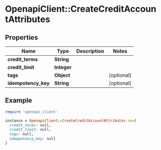 # OpenapiClient::CreateCreditAccountAttributes

## Properties

| Name | Type | Description | Notes |
| ---- | ---- | ----------- | ----- |
| **credit_terms** | **String** |  |  |
| **credit_limit** | **Integer** |  |  |
| **tags** | **Object** |  | [optional] |
| **idempotency_key** | **String** |  | [optional] |

## Example

```ruby
require 'openapi_client'

instance = OpenapiClient::CreateCreditAccountAttributes.new(
  credit_terms: null,
  credit_limit: null,
  tags: null,
  idempotency_key: null
)
```

